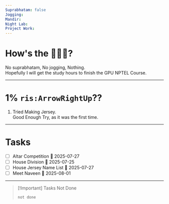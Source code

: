 ```yaml
---
Suprabhatam: false
Jogging: 
Mandir: 
Night Lab: 
Project Work:
---
```


# How's the 🌄🌅🌇?

No suprabhatam, No jogging, Nothing.  
Hopefully I will get the study hours to finish the GPU NPTEL Course.

---

# 1% `ris:ArrowRightUp`??

1. Tried Making Jersey.  
	Good Enough Try, as it was the first time.

---

# Tasks

- [ ] Altar Competition 📅 2025-07-27
- [ ] House Division 📅 2025-07-25
- [ ] House Jersey Name List 📅 2025-07-27
- [ ] Meet Naveen 📅 2025-08-01

---

> [!Important] Tasks Not Done
>
>```tasks
>not done
